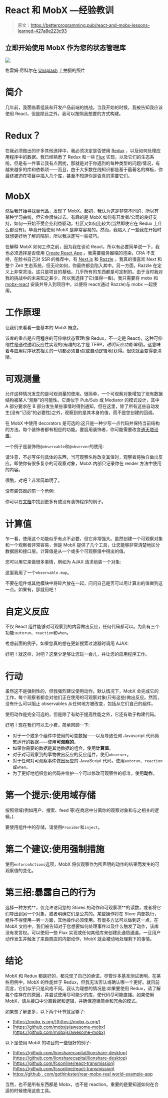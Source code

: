 # React 和 MobX —经验教训

> 原文：<https://betterprogramming.pub/react-and-mobx-lessons-learned-427a8e223c93>

## 立即开始使用 MobX 作为您的状态管理库

![](img/8d3f7ba59db70c71427e168864ae36d7.png)

格雷姆·尼科尔在 [Unsplash](https://unsplash.com?utm_source=medium&utm_medium=referral) 上拍摄的照片

# **简介**

几年前，我面临着组装和开发产品前端的挑战。当我开始的时候，我被告知我应该使用 React，但是除此之外，我可以按照我想要的方式构建。

# Redux？

在我必须做出的许多其他选择中，我必须决定是否使用 [Redux](https://redux.js.org/) ，以及如何处理应用程序中的数据。我已经熟悉了 Redux 和一些 [Flux](https://en.wikipedia.org/wiki/Flux_(software)) 实现，以及它们的生态系统，但是有一件事让我有点困扰，那就是对于你遇到的每种类型的问题/情况，有越来越多的库和依赖项——而且，由于大多数在线知识都是基于最著名的样板，你最终被迫在项目中插入几个库，甚至不知道你是否真的需要它们。

# MobX

然后我开始寻找替代品，发现了 MobX。起初，我认为这是非常不同的，所以有某种学习曲线，但它会很快过去。有趣的是 MobX 如何有开发者/公司的良好支持，如何一开始不受企业利益驱动，社区又如何比较大(当然即使它在 Redux 上什么都没有)。毕竟开始使用 MobX 是非常容易的。然而，我陷入了一些我在开始时就想更好地了解的陷阱，所以我决定写一些技巧。

在解释 MobX 如何工作之前，因为我在谈论 React，所以有必要简单说一下，我也必须选择是否使用 [Create React App](https://create-react-app.dev/docs/getting-started/) 。我需要服务器端的渲染，CRA 不支持，在脸书自己对 SSR 的推荐中，有 [Next.js](https://nextjs.org/) 和 [Razzle](https://github.com/jaredpalmer/razzle) 。我真的很喜欢 Next 和整个 Zeit 生态系统，但无论如何，你最终都会陷入其中。另一方面，Razzle 在定义上非常灵活。这只是项目的基础，几乎所有的东西都是可定制的。由于当时我对我的挑战中的未来知之甚少，所以我选择了它(值得一看)。我只需要将 mobx 和 [mobx-react](https://github.com/mobxjs/mobx-react) 安装并导入到项目中，以便将 react(通过 Razzle)与 mobx 一起使用。

# **工作原理**

让我们来看看一些基本的 MobX 概念。

该库的重点是应用程序的可伸缩状态管理(像 Redux，不一定是 React)，这种可伸缩性是通过透明反应性实现的(有趣的名字是 TFRP，*透明反应功能编程*)。这意味着与应用程序状态相关的一切都必须自动(或自动逻辑地)获得。很快就会变得更清晰。

# **可观测量**

允许这种情况发生的是可观测量的使用。很简单，一个可观察对象增加了现有数据结构被某人“观察”的可能性。它类似于 Pub/Sub 或 Mediator 的模式设计，其中 A 部分要求在 B 部分发生某些事情时得到通知，但在这里，除了所有这些自动发生(没有“订阅”的必要性)之外，观察到的是其本身的值，而不是您创建的回调。

在 MobX 中使用 decorators 是可选的:这只是一种少写一点代码并保持当前结构的方法。每个装饰者都有相应的功能。要启用装饰者，你可能需要改变[通天塔设置](https://mobx.js.org/enabling-decorators.html)。

一个例子是装饰符`@observable`和`@observer`的使用:

请注意，不必写任何具体的东西，当可观察名称改变其值时，观察者将独自做出反应。即使你有很多复杂的可观察对象，MobX 内部只记录你在 render 方法中使用的内容。

很酷，对吧？非常简单明了。

没有装饰器的前一个示例:

你可以在[文档](https://mobx.js.org/enabling-decorators.html)中找到更多有或没有装饰程序的例子。

# 计算值

乍一看，使用这个功能似乎有点不必要，但它非常强大。虽然创建一个可观察对象和一个观察者非常容易，但是 MobX 提供了几个工具，让您能够非常清楚地区分数据层和接口层。计算值是从一个或多个可观察值中得出的值。

您可以用它来做很多事情，例如为 AJAX 请求组装一个对象:

这里我用了一个`observable.map`。

不要在组件或其他模块中将碎片放在一起，问问自己是否可以用计算出的值做到这一点。如果有，那就用吧！

# 自定义反应

不仅 React 组件能够对可观察到的内容做出反应，任何代码都可以。为此有三个功能:`autorun`、`reaction`和`when`。

考虑前面的例子。如果您真的想在更新搜索过滤器时调用 AJAX:

好吧！就这样，对吧？这至少足够让您玩一会儿，并让您的应用程序工作。

# 行动

虽然这不是强制性的，但我强烈建议使用动作。默认情况下，MobX 会完成它的工作，每个观察者都会对他们正在使用的可观察对象(只有这些)做出反应。然而，没有什么可以阻止 observables 从任何地方被改变，包括从它们自己的组件。

使用动作是完全可选的，但是除了有助于提高性能之外，它还有助于构建代码。

好吧！现在我们可以去小费。简单回顾一下:

*   对于一个或多个组件中使用的可变数据——以及导致任何 Javascript 代码频繁运行的数据——使用**可观察的**。
*   如果你需要的数据是其他数据的组合，使用**计算值**。
*   对于对可观察到的事物做出反应的反应组件，使用`observer`。
*   对于任何对可观察事件做出反应的 JavaScript 代码，使用`autorun`、`reaction`或`when`。
*   为了更好地组织您的代码并维护一个可以修改可观察性的标准，使用**动作**。

# **第一个提示:使用域存储**

按照领域(例如用户、搜索、feed 等)在商店中分离你的观察对象和与之相关的逻辑。).

要使用组件中的存储，请使用`Provider`和`inject`。

# 第二个建议:使用强制措施

使用`enforceActions`选项，MobX 将仅观察作为所声明的动作的结果而发生的可观察值的变化。

# **第三招:暴露自己的行为**

选择一种方式**，仅允许访问您的 Stores 的动作和可观察项**的读数，或者将它们导出到另一个对象，或者明确它们是公共的。某些操作将在 Store 内部执行，组件不得使用—另一方面，其他操作必须使用。有很多方法可以做到这一点，在 MobX 文档中，我们被告知对于您想要如何处理事件以及什么触发了动作，该库没有发言权。可以使用一些 Flux 实现或任何其他库来创建此通信通道。一旦用户动作发生并触发了来自商店的内部动作，MobX 就会被动地处理剩下的事情。

# **结论**

MobX 和 Redux 都是好的，都兑现了自己的承诺。尽管许多基准测试表明，在某些用例中，MobX 的性能优于 Redux，但我无法否认或确认哪一个更好。就目前而言，它们似乎只是风格不同。我认为理想的情况是:如果要使用 Redux，请了解每个库存在的原因，并尝试使用尽可能少的库，使代码尽可能直接。如果使用 MobX，请从接口中分离数据和逻辑，并确保遵循简单和冗余的模式。

如果想了解更多，以下两个环节就足够了:

*   [https://mobx.js.org/](https://mobx.js.org/)
*   [https://github.com/mobxjs/awesome-mobx](https://github.com/mobxjs/awesome-mobx)

以下是使用 MobX 的项目的一些很好的例子:

*   [https://github.com/lionsharecapital/lionshare-desktop](https://github.com/lionsharecapital/lionshare-desktop)
*   [https://github.com/fcsonline/react-transmission](https://github.com/fcsonline/react-transmission)
*   [https://github . com/gothinkster/rear-mobx-real world-example-app](https://github.com/gothinkster/react-mobx-realworld-example-app)

当然，也不是所有东西都是 Mobx，也不是 reaction。重要的是要知道如何在合适的时候使用这些工具。